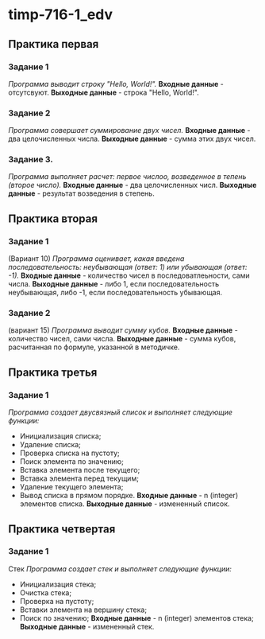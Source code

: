 # timp-716-1_edv

## Практика первая
### Задание 1
*Программа выводит строку "Hello, World!".*
**Входные данные** - отсутсвуют.
**Выходные данные** - строка "Hello, World!".

### Задание 2
*Программа совершает суммирование двух чисел.*
**Входные данные** - два целочисленных числа.
**Выходные данные** - сумма этих двух чисел.

### Задание 3.
*Программа выполняет расчет: первое числоо, возведенное в тепень (второе число).*
**Входные данные** - два целочисленных числ.
**Выходные данные** - результат возведения в степень.

## Практика вторая
### Задание 1
(Вариант 10)
*Программа оценивает, какая введена последовательность: неубывающая (ответ: 1) или убывающая (ответ: -1).*
**Входные данные** - количество чисел в последоватлеьности, сами числа.
**Выходные данные** - либо 1, если последовательность неубывающая, либо -1, если последовательность убывающая.

### Задание 2
(вариант 15)
*Программа выводит сумму кубов.*
**Входные данные** - количество чисел, сами числа.
**Выходные данные** - сумма кубов, расчитанная по формуле, указанной в методичке.

## Практика третья
### Задание 1
*Программа создает двусвязный список и выполняет следующие функции:*
* Инициализация списка;
* Удаление списка;
* Проверка списка на пустоту;
* Поиск элемента по значению;
* Вставка элемента после текущего;
* Вставка элемента перед текущим;
* Удаление текущего элемента;
* Вывод списка в прямом порядке.
**Входные данные** - n (integer) элементов списка.
**Выходные данные** - измененный список.
 
## Практика четвертая
### Задание 1
Стек
*Программа создает стек и выполняет следующие функции:*
* Инициализация стека;
* Очистка стека;
* Проверка на пустоту;
* Вставки элемента на вершину стека;
* Поиск по значению;
**Входные данные** - n (integer) элементов стека;
**Выходные данные** - измененный стек.

